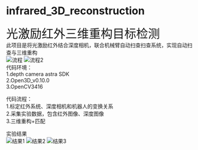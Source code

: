 # infrared_3D_reconstruction
<font size = "6">光激励红外三维重构目标检测</font><br>
此项目是将光激励红外结合深度相机，联合机械臂自动扫查扫查系统，实现自动扫查与三维重构<br>
![流程](https://user-images.githubusercontent.com/54426524/163543969-5eef0645-95ee-4053-a975-aaa4c35f2fe9.PNG)
![流程2](https://user-images.githubusercontent.com/54426524/163543973-1bf3b3b7-81a2-4e2a-b0b4-ae56588ca05e.PNG)<br>
代码环境：<br>
1.depth camera astra SDK<br>
2.Open3D_v0.10.0<br>
3.OpenCV3416<br>

代码流程：<br>
1.标定红外系统、深度相机和机器人的变换关系<br>
2.采集实验数据，包含红外图像、深度图像<br>
3.三维重构+匹配<br>

实验结果<br>
![结果1](https://user-images.githubusercontent.com/54426524/163544509-78d6ee3d-0d8c-4aca-bc2f-cca8226b957e.PNG)
![结果2](https://user-images.githubusercontent.com/54426524/163544515-513c394e-4ecb-44a9-9a5b-124f0d90bd2a.PNG)
![结果3](https://user-images.githubusercontent.com/54426524/163544521-eaaed732-175a-4793-acda-e93f60a25552.PNG)
